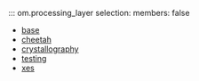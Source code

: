 ::: om.processing_layer
    selection:
      members: false 

  * [base](base.md)
  * [cheetah](cheetah.md)
  * [crystallography](crystallography.md)
  * [testing](testing.md)
  * [xes](xes.md)
